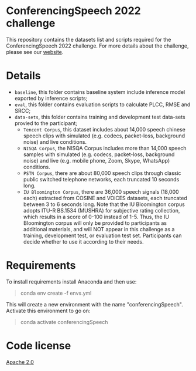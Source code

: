 # ConferencingSpeech 2022 challenge
This repository contains the datasets list and scripts required for the ConferencingSpeech 2022 challenge. For more details about the challenge, please see our [website](https://tea-lab.qq.com/).
# Details
* `baseline`, this folder contains baseline system include inference model exported by inference scripts;
* `eval`, this folder contains evaluation scripts to calculate PLCC, RMSE and SRCC;
* `data-sets`, this folder contains training and development test data-sets provied to the participant; 
  * `Tencent Corpus`, this dataset  includes about 14,000 speech chinese speech clips with simulated (e.g. codecs, packet-loss, background noise) and live  conditions.
  * `NISQA Corpus`, the NISQA Corpus includes more than 14,000 speech samples with simulated (e.g. codecs, packet-loss, background noise) and live (e.g. mobile phone, Zoom, Skype, WhatsApp) conditions. 
  * `PSTN Corpus`, there are about 80,000 speech clips through classic public switched telephone networks, each truncated 10 seconds long. 
  * `IU Bloomington Corpus`, there are 36,000 speech signals (18,000 each) extracted from COSINE and VOiCES datasets, each truncated between 3 to 6 seconds long. Note that the IU Bloomington corpus adopts ITU-R BS.1534 (MUSHRA) for subjective rating collection, which results in a score of 0-100 instead of 1-5. Thus, the IU Bloomington corpus will only be provided to participants as additional materials, and will NOT appear in this challenge as a training, development test, or evaluation test set. Participants can decide whether to use it according to their needs.

# Requirements
To install requirements install Anaconda and then use:   

>conda env create -f envs.yml


This will create a new environment with the name "conferencingSpeech". Activate this environment to go on:

>conda activate conferencingSpeech

# Code license
[Apache 2.0](https://github.com/ConferencingSpeech/ConferencingSpeech2022/blob/main/LICENSE)
